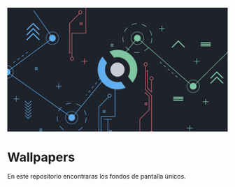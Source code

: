 <p align="center">
  <img src="Wallpapers/5.jpg">
</p>

# Wallpapers

En este repositorio encontraras los fondos de pantalla únicos.